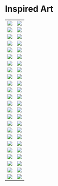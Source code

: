 # Inspired Art

| | |
| --- | --- |
| [![](polaroids/antoni-gaudi_the-cathedral.png)](antoni-gaudi_the-cathedral.jpg) | [![](polaroids/caspar-david-friedrich_seaside.png)](caspar-david-friedrich_seaside.jpg) |
| [![](polaroids/caspar-david-friedrich_valley.png)](caspar-david-friedrich_valley.jpg) | [![](polaroids/cezanne.png)](cezanne.jpg) |
| [![](polaroids/chinese-art.png)](chinese-art.jpg) | [![](polaroids/claude-monet_my-garden.png)](claude-monet_my-garden.jpg) |
| [![](polaroids/claude-monet_sailing.png)](claude-monet_sailing.jpg) | [![](polaroids/claude-monet_the-lake.png)](claude-monet_the-lake.jpg) |
| [![](polaroids/claude-monet_the-market.png)](claude-monet_the-market.jpg) | [![](polaroids/claude-monet_water-lilies.png)](claude-monet_water-lilies.jpg) |
| [![](polaroids/da-vinci_anatomy.png)](da-vinci_anatomy.jpg) | [![](polaroids/da-vinci_machines.png)](da-vinci_machines.jpg) |
| [![](polaroids/edward-hopper_-the-storm.png)](edward-hopper_-the-storm.jpg) | [![](polaroids/edward-hopper_car-race.png)](edward-hopper_car-race.jpg) |
| [![](polaroids/edward-hopper_nightshift.png)](edward-hopper_nightshift.jpg) | [![](polaroids/egyptian-tomb.png)](egyptian-tomb.jpg) |
| [![](polaroids/escher.png)](escher.jpg) | [![](polaroids/franz-marc_horses.png)](franz-marc_horses.jpg) |
| [![](polaroids/georges-seurat_at-the-park.png)](georges-seurat_at-the-park.jpg) | [![](polaroids/georges-seurat_village-market.png)](georges-seurat_village-market.jpg) |
| [![](polaroids/giger-conversation.png)](giger-conversation.jpg) | [![](polaroids/giger_astronauts.png)](giger_astronauts.jpg) |
| [![](polaroids/giger_heroine.png)](giger_heroine.jpg) | [![](polaroids/giger_plant.png)](giger_plant.jpg) |
| [![](polaroids/giger_woman.png)](giger_woman.jpg) | [![](polaroids/giger_xenomorph.png)](giger_xenomorph.jpg) |
| [![](polaroids/gustav-klimt.png)](gustav-klimt.jpg) | [![](polaroids/joan-miro_colors.png)](joan-miro_colors.jpg) |
| [![](polaroids/joan-miro_miracle.png)](joan-miro_miracle.jpg) | [![](polaroids/kandinsky_art-workshop.png)](kandinsky_art-workshop.jpg) |
| [![](polaroids/kandinsky_bicycle.png)](kandinsky_bicycle.jpg) | [![](polaroids/kandinsky_birds.png)](kandinsky_birds.jpg) |
| [![](polaroids/marc-chagall_church.png)](marc-chagall_church.jpg) | [![](polaroids/marc-chagall_field.png)](marc-chagall_field.jpg) |
| [![](polaroids/michelangelo.png)](michelangelo.jpg) | [![](polaroids/pablo-picasso_dancers.png)](pablo-picasso_dancers.jpg) |
| [![](polaroids/pablo-picasso_faces.png)](pablo-picasso_faces.jpg) | [![](polaroids/pablo-picasso_the-carousel.png)](pablo-picasso_the-carousel.jpg) |
| [![](polaroids/pablo-picasso_the-circus.png)](pablo-picasso_the-circus.jpg) | [![](polaroids/pablo-picasso_untitled.png)](pablo-picasso_untitled.jpg) |
| [![](polaroids/raphael_school-of-athens.png)](raphael_school-of-athens.jpg) | [![](polaroids/rembrandt_fruits.png)](rembrandt_fruits.jpg) |
| [![](polaroids/rene-magritte_mountain.png)](rene-magritte_mountain.jpg) | [![](polaroids/rene-magritte_no-apple.png)](rene-magritte_no-apple.jpg) |
| [![](polaroids/salvador-dali_landscape.png)](salvador-dali_landscape.jpg) | [![](polaroids/salvador-dali_the-sea.png)](salvador-dali_the-sea.jpg) |
| [![](polaroids/van-gogh_another-starry-night.png)](van-gogh_another-starry-night.jpg) | [![](polaroids/van-gogh_street-life.png)](van-gogh_street-life.jpg) |
